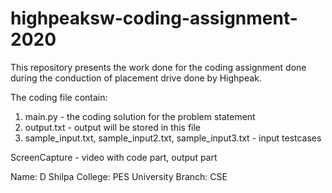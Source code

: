 # highpeaksw-coding-assignment-2020

This repository presents the work done for the coding assignment done during the conduction of placement drive done by Highpeak.

The coding file contain:

1. main.py - the coding solution for the problem statement
2. output.txt - output will be stored in this file
3. sample_input.txt, sample_input2.txt, sample_input3.txt - input testcases

ScreenCapture - video with code part, output part

Name: D Shilpa 
College: PES University 
Branch: CSE
